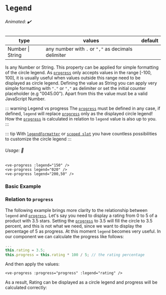# `legend`

###### Animated: ✔️

| type    | values                                 | default |
|---------|----------------------------------------|---------|
| Number \| String | any number with `.` or `","` as decimals delimiter |         |

Is any Number or String. This property can be applied for simple formatting of the circle legend. As [`progress`](./progress.md) only 
accepts values in the range [-100, 100], it is usually useful when values outside this range need to be displayed as circle
legend. Defining the value as String you can apply very simple formatting with `"."` or `","` as delimiter or set the initial 
counter placeholder (e.g "0045.00"). Apart from this the value must be a valid JavaScript Number.

::: warning Legend vs progress
The [`progress`](./progress.md) must be defined in any case, if defined, `legend` will replace [`progress`](./progress.md) only
as the displayed circle legend! How the [`progress`](./progress.md) is calculated in relation to `legend` value is also up to you.
:::

::: tip
With [`legendFormatter`](./legendformatter) or [`scoped slot`](#default) you have countless possibilities to customize
the circle legend
:::

###### Usage: 📜

```vue
<ve-progress :legend="150" />
<ve-progress legend="020" />
<ve-progress legend="200,50" />
```

### Basic Example

<LegendBasic/>

### Relation to `progress`

The following example brings more clarity to the relationship between `legend` and [`progress`](./progress.md).
Let's say you need to display a rating from 0 to 5 of a product with 3.5 stars. Setting the [`progress`](./progress.md) to 3.5 will
fill the circle to 3.5 percent, and this is not what we need, since we want to display the percentage of 5 as progress.
At this moment `legend` becomes very useful. In our component we can calculate the progress like follows:

```js
...
this.rating = 3.5;
this.progress = this.rating * 100 / 5; // the rating percentage
```
And then apply the values:
```vue
<ve-progress :progress="progress" :legend="rating" />
```
As a result, Rating can be displayed as a circle legend and progress will be calculated correctly:

<LegendAndProgress/>

